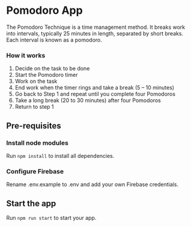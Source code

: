 # Pomodoro App

The Pomodoro Technique is a time management method. 
It breaks work into intervals, typically 25 minutes in length, separated by short breaks. 
Each interval is known as a pomodoro.

### How it works

1. Decide on the task to be done
2. Start the Pomodoro timer
3. Work on the task
4. End work when the timer rings and take a break (5 – 10 minutes)
5. Go back to Step 1 and repeat until you complete four Pomodoros
6. Take a long break (20 to 30 minutes) after four Pomodoros
7. Return to step 1

## Pre-requisites

### Install node modules

Run `npm install` to install all dependencies.

### Configure Firebase

Rename .env.example to .env and add your own Firebase credentials.

## Start the app

Run `npm run start` to start your app.